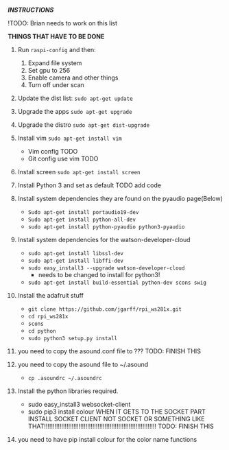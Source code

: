 ***INSTRUCTIONS***


!TODO: Brian needs to work on this list


**THINGS THAT HAVE TO BE DONE**
1. Run `raspi-config` and then:
    1. Expand file system
    2. Set gpu to 256
    3. Enable camera and other things
    4. Turn off under scan

2. Update the dist list: `sudo apt-get update`
3. Upgrade the apps `sudo apt-get upgrade`
4. Upgrade the distro `sudo apt-get dist-upgrade`

5. Install vim `sudo apt-get install vim`
    * Vim config TODO
    * Git config use vim TODO

6. Install screen `sudo apt-get install screen`

7. Install Python 3 and set as default TODO add code
8. Install system dependencies they are found on the pyaudio page(Below)
    * `Sudo apt-get install portaudio19-dev`
    * `Sudo apt-get install python-all-dev`
    * `sudo apt-get install python-pyaudio python3-pyaudio`

9. Install system dependencies for the watson-developer-cloud
    * `sudo apt-get install libssl-dev`
    * `sudo apt-get install libffi-dev`
    * `sudo easy_install3 --upgrade watson-developer-cloud`
        * needs to be changed to install for python3!
    * `sudo apt-get install build-essential python-dev scons swig`

10. Install the adafruit stuff  
    * `git clone https://github.com/jgarff/rpi_ws281x.git`
    * `cd rpi_ws281x`
    * `scons`
    * `cd python`
    * `sudo python3 setup.py install`

11. you need to copy the asound.conf file to ??? TODO: FINISH THIS

12. you need to copy the asound file to ~/.asound
    * `cp .asoundrc ~/.asoundrc`

13. Install the python libraries required.
    * sudo easy_install3 websocket-client
    * sudo pip3 install colour
    WHEN IT GETS TO THE SOCKET PART INSTALL SOCKET CLIENT NOT SOCKET OR SOMETHING LIKE THAT!!!!!!!!!!!!!!!!!!!!!!!!!!!!!!!!!!!!!!!!!!!!!!!!!!!!!!!!!!!!!!!!!  TODO: FINISH THIS


  14. you need to have pip install colour for the color name functions
